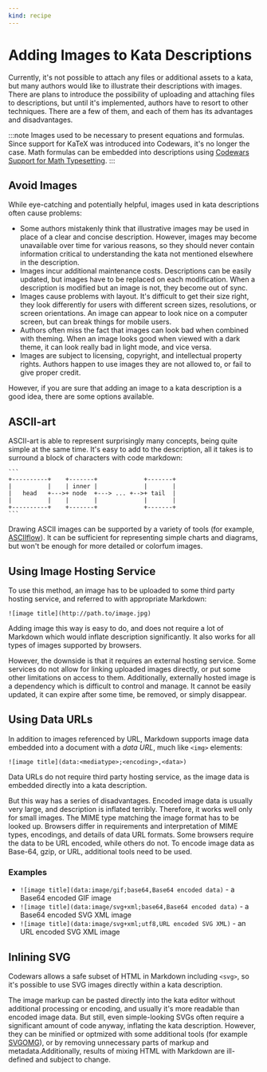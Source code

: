 ```yaml
---
kind: recipe
---
```


# Adding Images to Kata Descriptions

Currently, it's not possible to attach any files or additional assets to a kata, but many authors would like to illustrate their descriptions with images. There are plans to introduce the possibility of uploading and attaching files to descriptions, but until it's implemented, authors have to resort to other techniques. There are a few of them, and each of them has its advantages and disadvantages.

:::note
Images used to be necessary to present equations and formulas. Since support for KaTeX was introduced into Codewars, it's no longer the case. Math formulas can be embedded into descriptions using [Codewars Support for Math Typesetting][markdown-extension-math].
:::


## Avoid Images

While eye-catching and potentially helpful, images used in kata descriptions often cause problems:

- Some authors mistakenly think that illustrative images may be used in place of a clear and concise description. However, images may become unavailable over time for various reasons, so they should never contain information critical to understanding the kata not mentioned elsewhere in the description.
- Images incur additional maintenance costs. Descriptions can be easily updated, but images have to be replaced on each modification. When a description is modified but an image is not, they become out of sync.
- Images cause problems with layout. It's difficult to get their size right, they look differently for users with different screen sizes, resolutions, or screen orientations. An image can appear to look nice on a computer screen, but can break things for mobile users.
- Authors often miss the fact that images can look bad when combined with theming. When an image looks good when viewed with a dark theme, it can look really bad in light mode, and vice versa.
- Images are subject to licensing, copyright, and intellectual property rights. Authors happen to use images they are not allowed to, or fail to give proper credit.

However, if you are sure that adding an image to a kata description is a good idea, there are some options available.


## ASCII-art

ASCII-art is able to represent surprisingly many concepts, being quite simple at the same time. It's easy to add to the description, all it takes is to surround a block of characters with code markdown:

~~~
```
+----------+    +-------+             +-------+
|          |    | inner |             |       |
|   head   +--->+ node  +---> ... +-->+ tail  |
|          |    |       |             |       |
+----------+    +-------+             +-------+
```
~~~

Drawing ASCII images can be supported by a variety of tools (for example, [ASCIIflow](http://asciiflow.com/)). It can be sufficient for representing simple charts and diagrams, but won't be enough for more detailed or colorfum images.


## Using Image Hosting Service

To use this method, an image has to be uploaded to some third party hosting service, and referred to with appropriate Markdown:

`![image title](http://path.to/image.jpg)`

Adding image this way is easy to do, and does not require a lot of Markdown which would inflate description significantly. It also works for all types of images supported by browsers.

However, the downside is that it requires an external hosting service. Some services do not allow for linking uploaded images directly, or put some other limitations on access to them. Additionally, externally hosted image is a dependency which is difficult to control and manage. It cannot be easily updated, it can expire after some time, be removed, or simply disappear.


## Using Data URLs

In addition to images referenced by URL, Markdown supports image data embedded into a document with a _data URL_, much like `<img>` elements:

`![image title](data:<mediatype>;<encoding>,<data>)`

Data URLs do not require third party hosting service, as the image data is embedded directly into a kata description.

But this way has a series of disadvantages. Encoded image data is usually very large, and description is inflated terribly. Therefore, it works well only for small images. The MIME type matching the image format has to be looked up. Browsers differ in requirements and interpretation of MIME types, encodings, and details of data URL formats. Some browsers require the data to be URL encoded, while others do not. To encode image data as Base-64, gzip, or URL, additional tools need to be used.

### Examples

- `![image title](data:image/gif;base64,Base64 encoded data)` - a Base64 encoded GIF image
- `![image title](data:image/svg+xml;base64,Base64 encoded data)` - a Base64 encoded SVG XML image
- `![image title](data:image/svg+xml;utf8,URL encoded SVG XML)` - an URL encoded SVG XML image


## Inlining SVG

Codewars allows a safe subset of HTML in Markdown including `<svg>`, so it's possible to use SVG images directly within a kata description.

The image markup can be pasted directly into the kata editor without additional processing or encoding, and usually it's more readable than encoded image data.
But still, even simple-looking SVGs often require a significant amount of code anyway, inflating the kata description. However, they can be minified or optmized with some additional tools  (for example [SVGOMG][svgomg]), or by removing unnecessary parts of markup and metadata.Additionally, results of mixing HTML with Markdown are ill-defined and subject to change.


[svgomg]: https://jakearchibald.github.io/svgomg/
[markdown-extension-math]: /references/markdown/extensions/#math-typesetting
